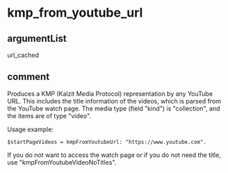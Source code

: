 # kmp_from_youtube_url
## argumentList
url_cached
## comment

Produces a KMP (Kalzit Media Protocol) representation by any YouTube URL.
This includes the title information of the videos, which is parsed from the YouTube watch page.
The media type (field "kind") is "collection", and the items are of type "video".

Usage example:
```kalzit
$startPageVideos = kmpFromYoutubeUrl: "https://www.youtube.com".
```

If you do not want to access the watch page or if you do not need the title, use "kmpFromYoutubeVideoNoTitles".
